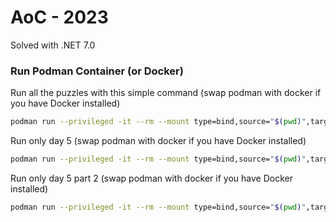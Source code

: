 # AoC - 2023
Solved with .NET 7.0

### Run Podman Container (or Docker)
Run all the puzzles with this simple command (swap podman with docker if you have Docker installed)
```sh
podman run --privileged -it --rm --mount type=bind,source="$(pwd)",target=/App mcr.microsoft.com/dotnet/sdk:7.0 dotnet run --project App
```

Run only day 5 (swap podman with docker if you have Docker installed)
```sh
podman run --privileged -it --rm --mount type=bind,source="$(pwd)",target=/App mcr.microsoft.com/dotnet/sdk:7.0 dotnet run --project App 5
```

Run only day 5 part 2 (swap podman with docker if you have Docker installed)
```sh
podman run --privileged -it --rm --mount type=bind,source="$(pwd)",target=/App mcr.microsoft.com/dotnet/sdk:7.0 dotnet run --project App 5 2
```
